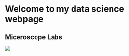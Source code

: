 # Welcome to my data science webpage

## Miceroscope Labs

<img src="https://th.bing.com/th/id/OIP.eWpR9rZc8Q8eO6lik4_FwAHaET?w=291&h=180&c=7&r=0&o=5&dpr=1.3&pid=1.7">
